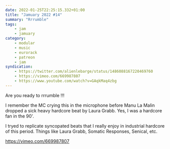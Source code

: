 ```yaml
---
date: 2022-01-25T22:25:15.332+01:00
title: "Jamuary 2022 #14"
summary: "Rrrumble"
tags:
    - jam
    - jamuary
category:
    - modular
    - music
    - eurorack
    - patreon
    - jam
syndication:
    - https://twitter.com/alienlebarge/status/1486088167220469760
    - https://vimeo.com/669987807
    - https://www.youtube.com/watch?v=GAqkMaq4zbg
---
```

Are you ready to rrrumble !!!

I remember the MC crying this in the microphone before Manu La Malin dropped a sick heavy hardcore beat by Laura Grabb. Yes, I was a hardcore fan in the 90'.

I tryed to replicate syncopated beats that I really enjoy in industrial hardcore of this period. Things like Laura Grabb, Somatic Responses, Senical, etc.

https://vimeo.com/669987807
